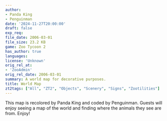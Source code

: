 ```yaml
---
author:
- Panda King
- Penguinman
date: '2024-11-27T20:00:00'
draft: false
exp_req:
file_date: 2006-03-01
file_size: 23.2 KB
game: Zoo Tycoon 2
has_author: true
languages:
license: 'Unknown'
orig_rel_at:
- 'ZooAdmin'
orig_rel_date: 2006-03-01
summary: A world map for decorative purposes.
title: World Map
zt2tags: ["All", "ZT2", "Objects", "Scenery", "Signs", "Zootilities"]
---
```

This map is recolored by Panda King and coded by Penguinman. Guests will enjoy seeing a map of the world and finding where the animals they see are from. Enjoy!
